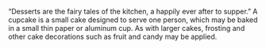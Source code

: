  “Desserts are the fairy tales of the kitchen, a happily ever after to supper.” A cupcake is a small cake designed to serve one person, which may be baked in a small thin paper or aluminum cup. As with larger cakes, frosting and other cake decorations such as fruit and candy may be applied. 
